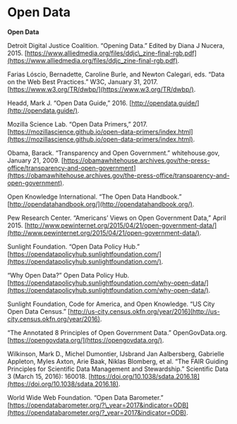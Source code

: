 # Open Data

**Open Data**

Detroit Digital Justice Coalition. “Opening Data.” Edited by Diana J Nucera, 2015. [https://www.alliedmedia.org/files/ddjc\_zine-final-rgb.pdf](https://www.alliedmedia.org/files/ddjc_zine-final-rgb.pdf).

Farias Lóscio, Bernadette, Caroline Burle, and Newton Calegari, eds. “Data on the Web Best Practices.” W3C, January 31, 2017. [https://www.w3.org/TR/dwbp/](https://www.w3.org/TR/dwbp/).

Headd, Mark J. “Open Data Guide,” 2016. [http://opendata.guide/](http://opendata.guide/).

Mozilla Science Lab. “Open Data Primers,” 2017. [https://mozillascience.github.io/open-data-primers/index.html](https://mozillascience.github.io/open-data-primers/index.html).

Obama, Barack. “Transparency and Open Government.” whitehouse.gov, January 21, 2009. [https://obamawhitehouse.archives.gov/the-press-office/transparency-and-open-government](https://obamawhitehouse.archives.gov/the-press-office/transparency-and-open-government).

Open Knowledge International. “The Open Data Handbook.”  [http://opendatahandbook.org/](http://opendatahandbook.org/).

Pew Research Center. “Americans’ Views on Open Government Data,” April 2015. [http://www.pewinternet.org/2015/04/21/open-government-data/](http://www.pewinternet.org/2015/04/21/open-government-data/).

Sunlight Foundation. “Open Data Policy Hub.”  [https://opendatapolicyhub.sunlightfoundation.com/](https://opendatapolicyhub.sunlightfoundation.com/).

“Why Open Data?” Open Data Policy Hub.  [https://opendatapolicyhub.sunlightfoundation.com/why-open-data/](https://opendatapolicyhub.sunlightfoundation.com/why-open-data/).

Sunlight Foundation, Code for America, and Open Knowledge. “US City Open Data Census.”  [http://us-city.census.okfn.org/year/2016](http://us-city.census.okfn.org/year/2016).

“The Annotated 8 Principles of Open Government Data.” OpenGovData.org.  [https://opengovdata.org/](https://opengovdata.org/).

Wilkinson, Mark D., Michel Dumontier, IJsbrand Jan Aalbersberg, Gabrielle Appleton, Myles Axton, Arie Baak, Niklas Blomberg, et al. “The FAIR Guiding Principles for Scientific Data Management and Stewardship.” Scientific Data 3 \(March 15, 2016\): 160018. [https://doi.org/10.1038/sdata.2016.18](https://doi.org/10.1038/sdata.2016.18).

World Wide Web Foundation. “Open Data Barometer.” [https://opendatabarometer.org/?\_year=2017&indicator=ODB](https://opendatabarometer.org/?_year=2017&indicator=ODB).

